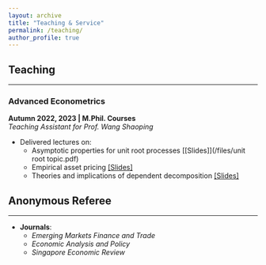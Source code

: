 ```yaml
---
layout: archive
title: "Teaching & Service"
permalink: /teaching/
author_profile: true
---
```


## Teaching
---
### Advanced Econometrics
**Autumn 2022, 2023 | M.Phil. Courses**  
*Teaching Assistant for Prof. Wang Shaoping*  
- Delivered lectures on:
  - Asymptotic properties for unit root processes [[Slides]](/files/unit root topic.pdf)
  - Empirical asset pricing [[Slides]](/files/FF5_with_Bubbles.pdf)
  - Theories and implications of dependent decomposition [[Slides]](/files/我国货币政策逆周期调节的实证证据与建议.pdf)

## Anonymous Referee
---
- **Journals**:  
  - *Emerging Markets Finance and Trade*  
  - *Economic Analysis and Policy*  
  - *Singapore Economic Review*
